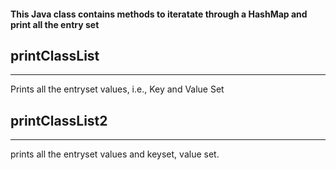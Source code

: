 #### This Java class contains methods to iteratate through a HashMap and print all the entry set

printClassList
--------------
--------------
Prints all the entryset values, i.e., Key and Value Set

printClassList2
--------------
--------------
prints all the entryset values and keyset, value set.
